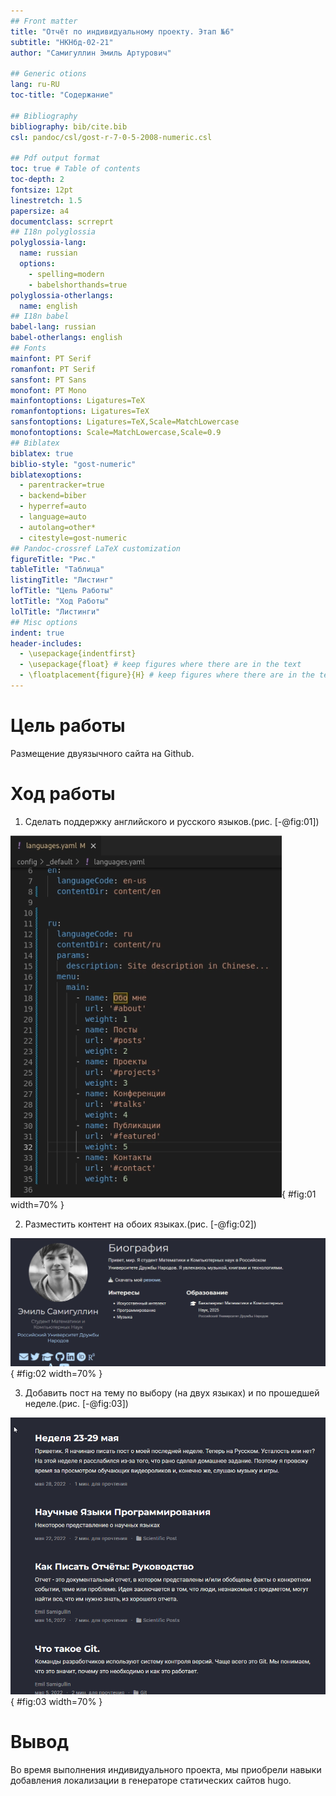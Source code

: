 ```yaml
---
## Front matter
title: "Отчёт по индивидуальному проекту. Этап №6"
subtitle: "НКНбд-02-21"
author: "Самигуллин Эмиль Артурович"

## Generic otions
lang: ru-RU
toc-title: "Содержание"

## Bibliography
bibliography: bib/cite.bib
csl: pandoc/csl/gost-r-7-0-5-2008-numeric.csl

## Pdf output format
toc: true # Table of contents
toc-depth: 2
fontsize: 12pt
linestretch: 1.5
papersize: a4
documentclass: scrreprt
## I18n polyglossia
polyglossia-lang:
  name: russian
  options:
	- spelling=modern
	- babelshorthands=true
polyglossia-otherlangs:
  name: english
## I18n babel
babel-lang: russian
babel-otherlangs: english
## Fonts
mainfont: PT Serif
romanfont: PT Serif
sansfont: PT Sans
monofont: PT Mono
mainfontoptions: Ligatures=TeX
romanfontoptions: Ligatures=TeX
sansfontoptions: Ligatures=TeX,Scale=MatchLowercase
monofontoptions: Scale=MatchLowercase,Scale=0.9
## Biblatex
biblatex: true
biblio-style: "gost-numeric"
biblatexoptions:
  - parentracker=true
  - backend=biber
  - hyperref=auto
  - language=auto
  - autolang=other*
  - citestyle=gost-numeric
## Pandoc-crossref LaTeX customization
figureTitle: "Рис."
tableTitle: "Таблица"
listingTitle: "Листинг"
lofTitle: "Цель Работы"
lotTitle: "Ход Работы"
lolTitle: "Листинги"
## Misc options
indent: true
header-includes:
  - \usepackage{indentfirst}
  - \usepackage{float} # keep figures where there are in the text
  - \floatplacement{figure}{H} # keep figures where there are in the text
---
```


# Цель работы

Размещение двуязычного сайта на Github.

# Ход работы

1. Сделать поддержку английского и русского языков.(рис. [-@fig:01])

![Добавили русский язык](img/1.png){ #fig:01 width=70% }

2. Разместить контент на обоих языках.(рис. [-@fig:02])

![Разместили контент на русском](img/2.png){ #fig:02 width=70% }

3. Добавить пост на тему по выбору (на двух языках) и по прошедшей неделе.(рис. [-@fig:03])

![Добавил посты на русском и на английском](img/3.png){ #fig:03 width=70% }

# Вывод

Во время выполнения индивидуального проекта, мы приобрели навыки добавления локализации в генераторе статических сайтов hugo.